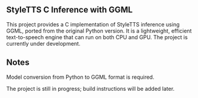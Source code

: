 ## StyleTTS C Inference with GGML

This project provides a C implementation of StyleTTS inference using GGML, ported from the original Python version. It is a lightweight, efficient text-to-speech engine that can run on both CPU and GPU. The project is currently under development.

## Notes

Model conversion from Python to GGML format is required.

The project is still in progress; build instructions will be added later.

